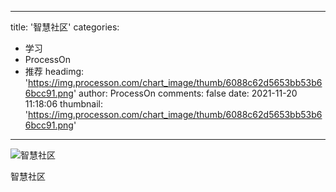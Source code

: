 
---
title: '智慧社区'
categories: 
 - 学习
 - ProcessOn
 - 推荐
headimg: 'https://img.processon.com/chart_image/thumb/6088c62d5653bb53b66bcc91.png'
author: ProcessOn
comments: false
date: 2021-11-20 11:18:06
thumbnail: 'https://img.processon.com/chart_image/thumb/6088c62d5653bb53b66bcc91.png'
---

<div>   
<img class="thumb" alt="智慧社区" src="https://img.processon.com/chart_image/thumb/6088c62d5653bb53b66bcc91.png" referrerpolicy="no-referrer">
<p>智慧社区</p>  
</div>
            